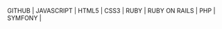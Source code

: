GITHUB | 
JAVASCRIPT | 
HTML5 | 
CSS3 | 
RUBY | 
RUBY ON RAILS | 
PHP | 
SYMFONY | 
















































